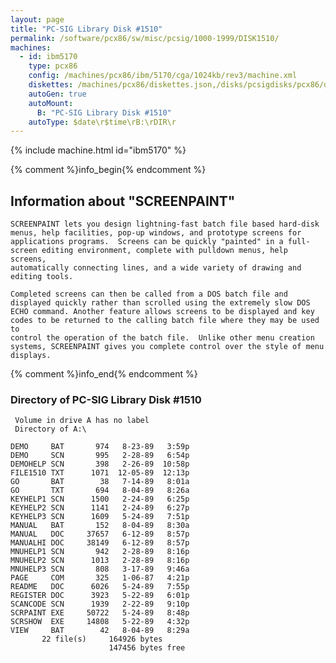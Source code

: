 ```yaml
---
layout: page
title: "PC-SIG Library Disk #1510"
permalink: /software/pcx86/sw/misc/pcsig/1000-1999/DISK1510/
machines:
  - id: ibm5170
    type: pcx86
    config: /machines/pcx86/ibm/5170/cga/1024kb/rev3/machine.xml
    diskettes: /machines/pcx86/diskettes.json,/disks/pcsigdisks/pcx86/diskettes.json
    autoGen: true
    autoMount:
      B: "PC-SIG Library Disk #1510"
    autoType: $date\r$time\rB:\rDIR\r
---
```


{% include machine.html id="ibm5170" %}

{% comment %}info_begin{% endcomment %}

## Information about "SCREENPAINT"

    SCREENPAINT lets you design lightning-fast batch file based hard-disk
    menus, help facilities, pop-up windows, and prototype screens for
    applications programs.  Screens can be quickly "painted" in a full-
    screen editing environment, complete with pulldown menus, help screens,
    automatically connecting lines, and a wide variety of drawing and
    editing tools.
    
    Completed screens can then be called from a DOS batch file and
    displayed quickly rather than scrolled using the extremely slow DOS
    ECHO command. Another feature allows screens to be displayed and key
    codes to be returned to the calling batch file where they may be used to
    control the operation of the batch file.  Unlike other menu creation
    systems, SCREENPAINT gives you complete control over the style of menu
    displays.
{% comment %}info_end{% endcomment %}


### Directory of PC-SIG Library Disk #1510

     Volume in drive A has no label
     Directory of A:\

    DEMO     BAT       974   8-23-89   3:59p
    DEMO     SCN       995   2-28-89   6:54p
    DEMOHELP SCN       398   2-26-89  10:58p
    FILE1510 TXT      1071  12-05-89  12:13p
    GO       BAT        38   7-14-89   8:01a
    GO       TXT       694   8-04-89   8:26a
    KEYHELP1 SCN      1500   2-24-89   6:25p
    KEYHELP2 SCN      1141   2-24-89   6:27p
    KEYHELP3 SCN      1609   5-24-89   7:51p
    MANUAL   BAT       152   8-04-89   8:30a
    MANUAL   DOC     37657   6-12-89   8:57p
    MANUALHI DOC     38149   6-12-89   8:57p
    MNUHELP1 SCN       942   2-28-89   8:16p
    MNUHELP2 SCN      1013   2-28-89   8:16p
    MNUHELP3 SCN       808   3-17-89   9:46a
    PAGE     COM       325   1-06-87   4:21p
    README   DOC      6026   5-24-89   7:55p
    REGISTER DOC      3923   5-22-89   6:01p
    SCANCODE SCN      1939   2-22-89   9:10p
    SCRPAINT EXE     50722   5-24-89   8:48p
    SCRSHOW  EXE     14808   5-22-89   4:32p
    VIEW     BAT        42   8-04-89   8:29a
           22 file(s)     164926 bytes
                          147456 bytes free
